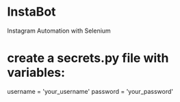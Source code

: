 # InstaBot
Instagram Automation with Selenium



# create a secrets.py file with variables:

 username = 'your_username'
 password = 'your_password'
